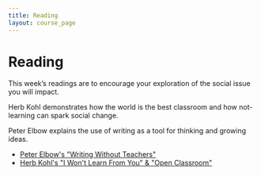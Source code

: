 ```yaml
---
title: Reading
layout: course_page
---
```

# Reading

This week’s readings are to encourage your exploration of the social issue you will impact. 
 
Herb Kohl demonstrates how the world is the best classroom and how not-learning can spark social change.
 
Peter Elbow explains the use of writing as a tool for thinking and growing ideas.

- [Peter Elbow's "Writing Without Teachers"](http://nzr.mvnu.edu/faculty/trearick/english/rearick/exposwrt/Elbow%20Learning%20Without%20Writing%20Teachers.pdf)
- [Herb Kohl's "I Won't Learn From You" & "Open Classroom"](https://drive.google.com/folderview?id=0B5tWnajPyvXDMmo5V1ZtTnJRRVU&usp=sharing)
